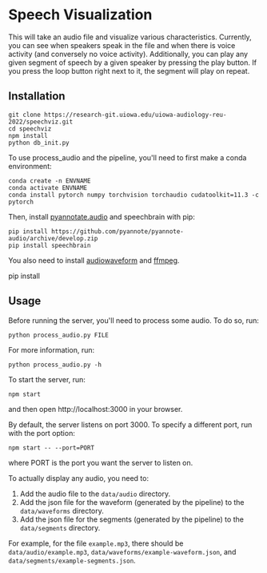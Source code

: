 # Speech Visualization

This will take an audio file and visualize various characteristics. Currently, you can see when speakers speak in the file and when there is voice activity (and conversely no voice activity). Additionally, you can play any given segment of speech by a given speaker by pressing the play button. If you press the loop button right next to it, the segment will play on repeat.

## Installation

```
git clone https://research-git.uiowa.edu/uiowa-audiology-reu-2022/speechviz.git
cd speechviz
npm install
python db_init.py
```
To use process_audio and the pipeline, you'll need to first make a conda environment:
```
conda create -n ENVNAME
conda activate ENVNAME
conda install pytorch numpy torchvision torchaudio cudatoolkit=11.3 -c pytorch
```
Then, install [pyannotate.audio](https://github.com/pyannote/pyannote-audio) and speechbrain with pip:
```
pip install https://github.com/pyannote/pyannote-audio/archive/develop.zip
pip install speechbrain
```
You also need to install [audiowaveform](https://github.com/bbc/audiowaveform#installation) and [ffmpeg](https://ffmpeg.org/download.html).

pip install

## Usage
Before running the server, you'll need to process some audio. To do so, run:
```
python process_audio.py FILE
```
For more information, run:
```
python process_audio.py -h
```

To start the server, run:
```
npm start
```
and then open http://localhost:3000 in your browser.

By default, the server listens on port 3000. To specify a different port, run with the port option:
```
npm start -- --port=PORT
```
where PORT is the port you want the server to listen on.

To actually display any audio, you need to:
1. Add the audio file to the `data/audio` directory.
2. Add the json file for the waveform (generated by the pipeline) to the `data/waveforms` directory.
3. Add the json file for the segments (generated by the pipeline) to the `data/segments` directory.

For example, for the file `example.mp3`, there should be `data/audio/example.mp3`, `data/waveforms/example-waveform.json`, and `data/segments/example-segments.json`.
